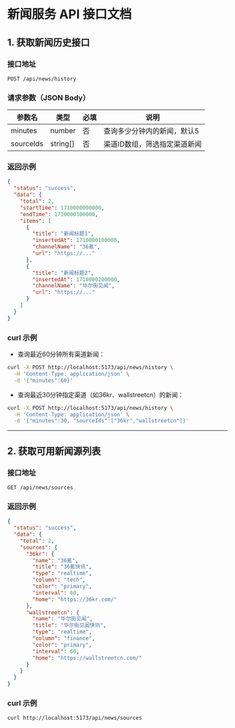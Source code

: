 # 新闻服务 API 接口文档

## 1. 获取新闻历史接口

### 接口地址
`POST /api/news/history`

### 请求参数（JSON Body）
| 参数名      | 类型      | 必填 | 说明                         |
| ----------- | --------- | ---- | ---------------------------- |
| minutes     | number    | 否   | 查询多少分钟内的新闻，默认5  |
| sourceIds   | string[]  | 否   | 渠道ID数组，筛选指定渠道新闻 |

### 返回示例
```json
{
  "status": "success",
  "data": {
    "total": 2,
    "startTime": 1710000000000,
    "endTime": 1710000300000,
    "items": [
      {
        "title": "新闻标题1",
        "insertedAt": 1710000100000,
        "channelName": "36氪",
        "url": "https://..."
      },
      {
        "title": "新闻标题2",
        "insertedAt": 1710000200000,
        "channelName": "华尔街见闻",
        "url": "https://..."
      }
    ]
  }
}
```

### curl 示例
- 查询最近60分钟所有渠道新闻：
```bash
curl -X POST http://localhost:5173/api/news/history \
  -H 'Content-Type: application/json' \
  -d '{"minutes":60}'
```

- 查询最近30分钟指定渠道（如36kr、wallstreetcn）的新闻：
```bash
curl -X POST http://localhost:5173/api/news/history \
  -H 'Content-Type: application/json' \
  -d '{"minutes":30, "sourceIds":["36kr","wallstreetcn"]}'
```

---

## 2. 获取可用新闻源列表

### 接口地址
`GET /api/news/sources`

### 返回示例
```json
{
  "status": "success",
  "data": {
    "total": 2,
    "sources": {
      "36kr": {
        "name": "36氪",
        "title": "36氪快讯",
        "type": "realtime",
        "column": "tech",
        "color": "primary",
        "interval": 60,
        "home": "https://36kr.com/"
      },
      "wallstreetcn": {
        "name": "华尔街见闻",
        "title": "华尔街见闻快讯",
        "type": "realtime",
        "column": "finance",
        "color": "primary",
        "interval": 60,
        "home": "https://wallstreetcn.com/"
      }
    }
  }
}
```

### curl 示例
```bash
curl http://localhost:5173/api/news/sources
```

